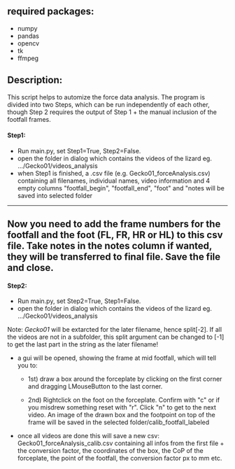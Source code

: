 ## required packages:
* numpy
* pandas
* opencv
* tk
* ffmpeg

## Description:
This script helps to automize the force data analysis. The program is divided into two Steps, which can be run 
independently of each other, though Step 2 requires the output of Step 1 + the manual inclusion of the footfall frames.

#### Step1:
* Run main.py, set Step1=True, Step2=False.
* open the folder in dialog which contains the videos of the lizard eg. .../Gecko01/videos_analysis
* when Step1 is finished, a .csv file (e.g. Gecko01_forceAnalysis.csv) containing all filenames, individual names, video information and 4 empty columns "footfall_begin", "footfall_end", "foot" and "notes will be saved into selected folder

---
**Now you need to add the frame numbers for the footfall and the foot (FL, FR, HR or HL) to this 
csv file. Take notes in the notes column if wanted, they will be transferred to final file. 
Save the file and close.**
---

#### Step2:
* Run main.py, set Step2=True, Step1=False.
* open the folder in dialog which contains the videos of the lizard eg. .../Gecko01/videos_analysis

Note: *Gecko01* will be extarcted for the later filename, hence split[-2]. If all the videos are not in a subfolder, this split argument can be changed to [-1] to get the last part in the string as the later filename!
* a gui will be opened, showing the frame at mid footfall, which will tell you to:

  * 1st) draw a box around the forceplate by clicking on the first corner and dragging LMouseButton to the last corner. 

  * 2nd) Rightclick on the foot on the forceplate. Confirm with "c" or if you misdrew something reset with "r". Click "n" to get to the next video. An image of the drawn box and the footpoint on top of the frame will be saved in the selected folder/calib_footfall_labeled
* once all videos are done this will save a new csv: Gecko01_forceAnalysis_calib.csv containing all infos from the first file + the conversion factor, the coordinates of the box, the CoP of the forceplate, the point of the footfall, the conversion factor px to mm etc.
